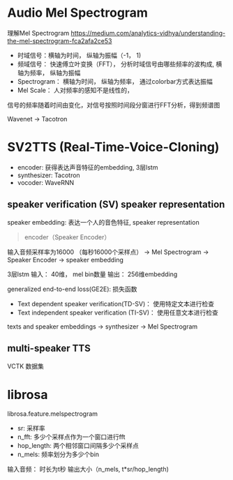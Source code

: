 

# Audio Mel Spectrogram

理解Mel Spectrogram
https://medium.com/analytics-vidhya/understanding-the-mel-spectrogram-fca2afa2ce53

- 时域信号：横轴为时间， 纵轴为振幅（-1， 1)
- 频域信号： 快速傅立叶变换（FFT）， 分析时域信号由哪些频率的波构成, 横轴为频率， 纵轴为振幅
- Spectrogram： 横轴为时间， 纵轴为频率， 通过colorbar方式表达振幅
- Mel Scale： 人对频率的感知不是线性的，

信号的频率随着时间由变化，对信号按照时间段分窗进行FFT分析，得到频谱图



Wavenet -> Tacotron

# SV2TTS (Real-Time-Voice-Cloning)

- encoder: 获得表达声音特征的embedding, 3层lstm
- synthesizer: Tacotron
- vocoder: WaveRNN

## speaker verification (SV)  speaker representation
speaker embedding: 表达一个人的音色特征, speaker representation

> encoder（Speaker Encoder） 

输入音频采样率为16000 （每秒16000个采样点） -> Mel Spectrogram -> Speaker Encoder -> speaker embedding

3层lstm
输入： 40维， mel bin数量 
输出： 256维embedding


generalized end-to-end loss(GE2E): 损失函数


- Text dependent speaker verification(TD-SV)：  使用特定文本进行检查
- Text independent speaker verification (TI-SV)： 使用任意文本进行检查




texts and speaker embeddings -> synthesizer -> Mel Spectrogram


## multi-speaker TTS

VCTK 数据集


# librosa

librosa.feature.melspectrogram

- sr: 采样率
- n_fft: 多少个采样点作为一个窗口进行fft
- hop_length: 两个相邻窗口间隔多少个采样点
- n_mels: 频率划分为多少个bin

输入音频： 时长为t秒
输出大小（n_mels, t*sr/hop_length)